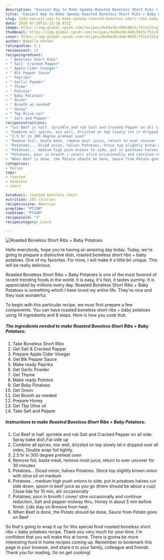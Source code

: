 ```yaml
---
description: "Easiest Way to Make Speedy Roasted Boneless Short Ribs + Baby Potatoes"
title: "Easiest Way to Make Speedy Roasted Boneless Short Ribs + Baby Potatoes"
slug: 1143-easiest-way-to-make-speedy-roasted-boneless-short-ribs-baby-potatoes
date: 2020-07-20T12:13:38.072Z
image: https://img-global.cpcdn.com/recipes/ded4a3bcd48c9025/751x532cq70/roasted-boneless-short-ribs-baby-potatoes-recipe-main-photo.jpg
thumbnail: https://img-global.cpcdn.com/recipes/ded4a3bcd48c9025/751x532cq70/roasted-boneless-short-ribs-baby-potatoes-recipe-main-photo.jpg
cover: https://img-global.cpcdn.com/recipes/ded4a3bcd48c9025/751x532cq70/roasted-boneless-short-ribs-baby-potatoes-recipe-main-photo.jpg
author: Mabelle Parker
ratingvalue: 3.1
reviewcount: 13
recipeingredient:
- " Boneless Short Ribs"
- " Salt  Cracked Papper"
- " Apple Cider Vinegar"
- " Blk Pepper Sauce"
- " Paprika"
- " Garlic Powder"
- " Thyme"
- " Pototos"
- " Baby Potatoes"
- " Onion"
- " Brooth as needed"
- " Honey"
- " Tbp Olive oil"
- " Salt and Pepper"
recipeinstructions:
- "Cut Beef in half. sprinkle and rub Salt and Cracked Pepper on all side. Spray bake dish,Fat side up"
- "Combine all spices, mix well, drizzled on top slowly let ir dripped over all sides, Double wrap foil tightly."
- "2.5 hr in 300 degree preheat oven"
- "Remove foil, baste meat, remove most juice, return to over uncover for 30 minutes"
- "Potatoes... Diced onion, halves Potatoes. Stoce top slightly brown onion with olive oil on medium"
- "Potatoes... medium high push onions to side, put in potatoes halves cut side down, spoon in beef juice as you go (there should be about a cup) Close lide for 10 min, stir occasionally"
- "Potatoes, pour in brooth / cover/ stire occasionally and continue reduction, Salt and pepper midway thru. Honey in about 5 min before finish. Lids stay on Rrmove from heat."
- "When Beef is done, the Potato should be done, Sauce from Potato goes on Beef"
categories:
- Recipe
tags:
- roasted
- boneless
- short

katakunci: roasted boneless short 
nutrition: 203 calories
recipecuisine: American
preptime: "PT29M"
cooktime: "PT44M"
recipeyield: "3"
recipecategory: Lunch

---
```



![Roasted Boneless Short Ribs + Baby Potatoes](https://img-global.cpcdn.com/recipes/ded4a3bcd48c9025/751x532cq70/roasted-boneless-short-ribs-baby-potatoes-recipe-main-photo.jpg)

Hello everybody, hope you're having an amazing day today. Today, we're going to prepare a distinctive dish, roasted boneless short ribs + baby potatoes. One of my favorites. For mine, I will make it a little bit unique. This will be really delicious.

Roasted Boneless Short Ribs + Baby Potatoes is one of the most favored of recent trending foods in the world. It is easy, it's fast, it tastes yummy. It is appreciated by millions every day. Roasted Boneless Short Ribs + Baby Potatoes is something which I have loved my entire life. They're nice and they look wonderful.




To begin with this particular recipe, we must first prepare a few components. You can have roasted boneless short ribs + baby potatoes using 14 ingredients and 8 steps. Here is how you cook that.

<!--inarticleads1-->

##### The ingredients needed to make Roasted Boneless Short Ribs + Baby Potatoes:

1. Take  Boneless Short Ribs
1. Get  Salt &amp; Cracked Papper
1. Prepare  Apple Cider Vinegar
1. Get  Blk Pepper Sauce
1. Make ready  Paprika
1. Get  Garlic Powder
1. Get  Thyme
1. Make ready  Pototos
1. Get  Baby Potatoes
1. Get  Onion
1. Get  Brooth as needed
1. Prepare  Honey
1. Get  Tbp Olive oil
1. Take  Salt and Pepper




<!--inarticleads2-->

##### Instructions to make Roasted Boneless Short Ribs + Baby Potatoes:

1. Cut Beef in half. sprinkle and rub Salt and Cracked Pepper on all side. Spray bake dish,Fat side up
1. Combine all spices, mix well, drizzled on top slowly let ir dripped over all sides, Double wrap foil tightly.
1. 2.5 hr in 300 degree preheat oven
1. Remove foil, baste meat, remove most juice, return to over uncover for 30 minutes
1. Potatoes... Diced onion, halves Potatoes. Stoce top slightly brown onion with olive oil on medium
1. Potatoes... medium high push onions to side, put in potatoes halves cut side down, spoon in beef juice as you go (there should be about a cup) Close lide for 10 min, stir occasionally
1. Potatoes, pour in brooth / cover/ stire occasionally and continue reduction, Salt and pepper midway thru. Honey in about 5 min before finish. Lids stay on Rrmove from heat.
1. When Beef is done, the Potato should be done, Sauce from Potato goes on Beef




So that's going to wrap it up for this special food roasted boneless short ribs + baby potatoes recipe. Thank you very much for your time. I'm confident that you will make this at home. There is gonna be more interesting food in home recipes coming up. Remember to bookmark this page in your browser, and share it to your family, colleague and friends. Thank you for reading. Go on get cooking!
